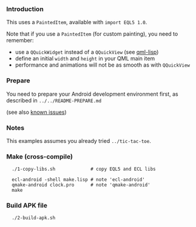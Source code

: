
### Introduction

This uses a `PaintedItem`, available with `import EQL5 1.0`.

Note that if you use a `PaintedItem` (for custom painting), you need to
remember:

 * use a `QQuickWidget` instead of a `QQuickView` (see [qml-lisp](lisp/qml-lisp.lisp))
 * define an initial `width` and `height` in your QML main item
 * performance and animations will not be as smooth as with `QQuickView`



### Prepare

You need to prepare your Android development environment first, as described
in `../../README-PREPARE.md`

(see also [known issues](http://wiki.qt.io/Qt_for_Android_known_issues))



### Notes

This examples assumes you already tried `../tic-tac-toe`.



### Make (cross-compile)

```
  ./1-copy-libs.sh             # copy EQL5 and ECL libs

  ecl-android -shell make.lisp # note 'ecl-android'
  qmake-android clock.pro      # note 'qmake-android'
  make
```



### Build APK file

```
  ./2-build-apk.sh
```

